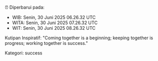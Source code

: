 ⏰ Diperbarui pada:
- WIB: Senin, 30 Juni 2025 06.26.32 UTC
- WITA: Senin, 30 Juni 2025 07.26.32 UTC
- WIT: Senin, 30 Juni 2025 08.26.32 UTC

Kutipan Inspiratif:
"Coming together is a beginning; keeping together is progress; working together is success."


Kategori: success

